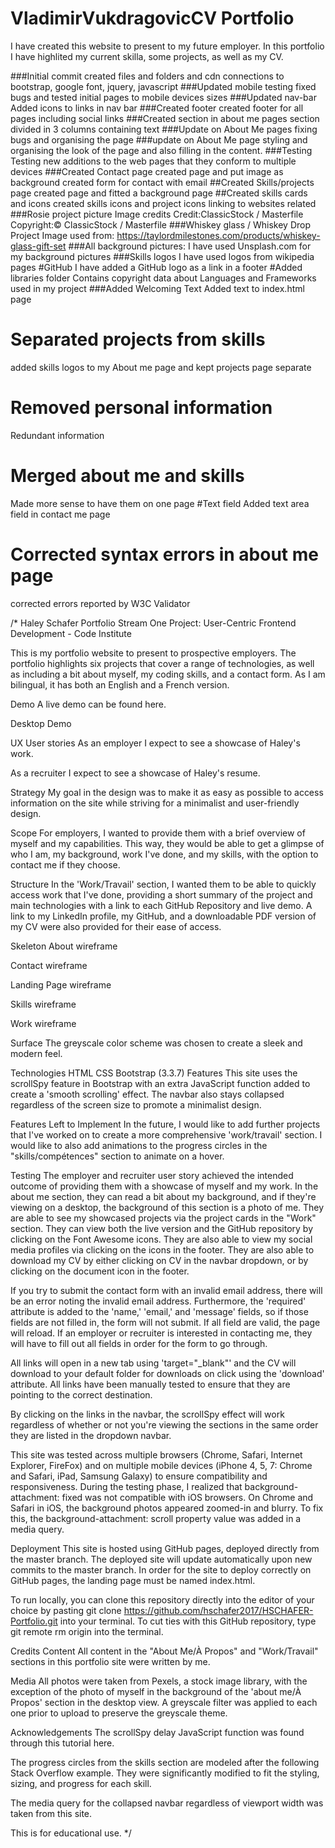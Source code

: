 # VladimirVukdragovicCV Portfolio
 I have created this website to present to my future employer.
 In this portfolio I have highlited my current skilla, some projects, as well as my CV.

###Initial commit
created files and folders and cdn 
connections to bootstrap, google font, jquery, javascript
###Updated mobile testing
fixed bugs and tested initial pages to mobile devices sizes
###Updated nav-bar 
Added icons to links in nav bar
###Created footer
created footer for all pages including social links
###Created section in about me pages
section divided in 3 columns containing text
###Update on About Me pages
fixing bugs and organising the page
###update on About Me page
styling and organising the look
of the page and also filling in the content.
###Testing
Testing new additions to the web pages
that they conform to multiple devices
###Created Contact page
created page and put image as background
created form for contact with email
##Created Skills/projects page
created page and fitted a background page
##Created skills cards and icons
created skills icons and project icons linking to websites related
###Rosie project picture
Image credits
Credit:ClassicStock / Masterfile
Copyright:© ClassicStock / Masterfile
###Whiskey glass / Whiskey Drop Project
Image used from:
https://taylordmilestones.com/products/whiskey-glass-gift-set
###All background pictures:
I have used Unsplash.com for my background pictures
###Skills logos
I have used logos from wikipedia pages
#GitHub
I have added a GitHub logo as a link in a footer
#Added libraries folder
Contains copyright data about Languages and Frameworks used in my project
###Added Welcoming Text
Added text to index.html page
# Separated projects from skills
added skills logos to my About me page
and kept projects page separate
# Removed personal information
Redundant information
# Merged about me and skills
Made more sense to have them on one page
#Text field
Added text area field in contact me page
# Corrected syntax errors in about me page
corrected errors reported by W3C Validator

/*
Haley Schafer Portfolio
Stream One Project: User-Centric Frontend Development - Code Institute

This is my portfolio website to present to prospective employers.
 The portfolio highlights six projects that cover a range of technologies,
  as well as including a bit about myself, my coding skills, and a contact form. As I am bilingual,
   it has both an English and a French version.

Demo
A live demo can be found here.

Desktop Demo

UX
User stories
As an employer I expect to see a showcase of Haley's work.

As a recruiter I expect to see a showcase of Haley's resume.

Strategy
My goal in the design was to make it as easy as possible to access information on the site
 while striving for a minimalist and user-friendly design.

Scope
For employers, I wanted to provide them with a brief overview of myself and my capabilities.
 This way, they would be able to get a glimpse of who I am, my background, work I've done, and my skills,
  with the option to contact me if they choose.

Structure
In the 'Work/Travail' section, I wanted them to be able to quickly access work that I've done,
 providing a short summary of the project and main technologies with a link to each GitHub Repository and live demo.
  A link to my LinkedIn profile, my GitHub, and a downloadable PDF version of my CV were also provided for their ease of access.

Skeleton
About wireframe

Contact wireframe

Landing Page wireframe

Skills wireframe

Work wireframe

Surface
The greyscale color scheme was chosen to create a sleek and modern feel.

Technologies
HTML
CSS
Bootstrap (3.3.7)
Features
This site uses the scrollSpy feature in Bootstrap with an extra JavaScript function added to create a 'smooth scrolling' effect.
 The navbar also stays collapsed regardless of the screen size to promote a minimalist design.

Features Left to Implement
In the future, I would like to add further projects that I've worked on to create a more comprehensive 'work/travail' section.
 I would like to also add animations to the progress circles in the "skills/compétences" section to animate on a hover.

Testing
The employer and recruiter user story achieved the intended outcome of providing them with a showcase of myself and my work.
 In the about me section, they can read a bit about my background, and if they're viewing on a desktop, the background of this
  section is a photo of me. They are able to see my showcased projects via the project cards in the "Work" section.
   They can view both the live version and the GitHub repository by clicking on the Font Awesome icons.
    They are also able to view my social media profiles via clicking on the icons in the footer. 
    They are also able to download my CV by either clicking on CV in the navbar dropdown, or by clicking on the document icon
     in the footer.

If you try to submit the contact form with an invalid email address, there will be an error noting the invalid email address.
 Furthermore, the 'required' attribute is added to the 'name,' 'email,' and 'message' fields, so if those fields are not filled in,
  the form will not submit. If all field are valid, the page will reload. If an employer or recruiter is interested in contacting me,
   they will have to fill out all fields in order for the form to go through.

All links will open in a new tab using 'target="_blank"' and the CV will download to your default folder for downloads on click
 using the 'download' attribute. All links have been manually tested to ensure that they are pointing to the correct destination.

By clicking on the links in the navbar, the scrollSpy effect will work regardless of whether or not you're viewing the sections
 in the same order they are listed in the dropdown navbar.

This site was tested across multiple browsers (Chrome, Safari, Internet Explorer, FireFox) and on multiple mobile devices
 (iPhone 4, 5, 7: Chrome and Safari, iPad, Samsung Galaxy) to ensure compatibility and responsiveness. During the testing phase,
  I realized that background-attachment: fixed was not compatible with iOS browsers. On Chrome and Safari in iOS, the background
   photos appeared zoomed-in and blurry. To fix this, the background-attachment: scroll property value was added in a media query.

Deployment
This site is hosted using GitHub pages, deployed directly from the master branch. The deployed site will update automatically
 upon new commits to the master branch. In order for the site to deploy correctly on GitHub pages, the landing page must be named
  index.html.

To run locally, you can clone this repository directly into the editor of your choice by pasting git clone
 https://github.com/hschafer2017/HSCHAFER-Portfolio.git into your terminal. To cut ties with this GitHub repository,
  type git remote rm origin into the terminal.

Credits
Content
All content in the "About Me/À Propos" and "Work/Travail" sections in this portfolio site were written by me.

Media
All photos were taken from Pexels, a stock image library, with the exception of the photo of myself in the background of the
 'about me/À Propos' section in the desktop view. A greyscale filter was applied to each one prior to upload to preserve the
  greyscale theme.

Acknowledgements
The scrollSpy delay JavaScript function was found through this tutorial here.

The progress circles from the skills section are modeled after the following Stack Overflow example.
 They were significantly modified to fit the styling, sizing, and progress for each skill.

The media query for the collapsed navbar regardless of viewport width was taken from this site.

This is for educational use.
*/
